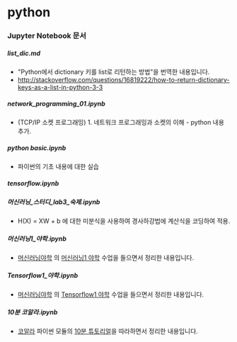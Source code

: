 # python

### Jupyter Notebook 문서

##### list_dic.md
* "Python에서 dictionary 키를 list로 리턴하는 방법"을 번역한 내용입니다.
* http://stackoverflow.com/questions/16819222/how-to-return-dictionary-keys-as-a-list-in-python-3-3

##### network_programming_01.ipynb

* (TCP/IP 소켓 프로그래밍) 1. 네트워크 프로그래밍과 소켓의 이해 - python 내용 추가.

##### python basic.ipynb

* 파이썬의 기초 내용에 대한 실습

##### tensorflow.ipynb

##### 머신러닝_스터디_lab3_숙제.ipynb

* H(X) = XW + b 에 대한 미분식을 사용하여 경사하강법에 계산식을 코딩하여 적용. 

##### 머신러닝1_야학.ipynb

* [머신러닝야학](https://ml.yah.ac/) 의 [머신러닝1 야학](https://yah.ac/ml) 수업을 들으면서 정리한 내용입니다.

##### Tensorflow1_야학.ipynb

* [머신러닝야학](https://ml.yah.ac/) 의 [Tensorflow1 야학](https://yah.ac/tensorflow) 수업을 들으면서 정리한 내용입니다.

##### 10분 코알라.ipynb

* [코알라](https://github.com/databricks/koalas) 파이썬 모듈의 [10분 튜토리얼](https://mybinder.org/v2/gh/databricks/koalas/master?filepath=docs%2Fsource%2Fgetting_started%2F10min.ipynb)을 따라하면서 정리한 내용입니다.

